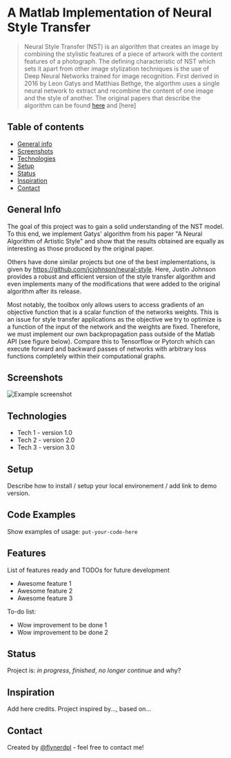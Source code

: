 # A Matlab Implementation of Neural Style Transfer
> Neural Style Transfer (NST) is an algorithm that creates an image by combining the stylistic features of a piece of artwork with the content features of a photograph. The defining characteristic of NST which sets it apart from other image stylization techniques is the use of Deep Neural Networks trained for image recognition. First derived in 2016 by Leon Gatys and Matthias Bethge, the algorthm uses a single neural network to extract and recombine the content of one image and the style of another. The original papers that describe the algorithm can be found [here](https://ui.adsabs.harvard.edu/abs/2015arXiv150806576G) and [here]

## Table of contents
* [General info](#general-info)
* [Screenshots](#screenshots)
* [Technologies](#technologies)
* [Setup](#setup)
* [Status](#status)
* [Inspiration](#inspiration)
* [Contact](#contact)

## General Info
The goal of this project was to gain a solid understanding of the NST model. To this end, we implement Gatys' algorithm from his paper "A Neural Algorithm of Artistic Style" and show that the results obtained are equally as interesting as those produced by the original paper. 

Others have done similar projects but one of the best implementations, is given by https://github.com/jcjohnson/neural-style. Here, Justin Johnson provides a robust and efficient version of the style transfer algorithm and even implements many of the modifications that were added to the original algorithm after its release. 

 Most notably, the toolbox only allows users to access gradients of an objective function that is a scalar function of the networks weights. This is an issue for style transfer applications as the objective we try to optimize is a function of the input of the network and the weights are fixed. Therefore, we must implement our own backpropagation pass outside of the Matlab API (see figure below). Compare this to Tensorflow or Pytorch which can execute forward and backward passes of networks with arbitrary loss functions completely within their computational graphs. 


## Screenshots
![Example screenshot](./img/screenshot.png)

## Technologies
* Tech 1 - version 1.0
* Tech 2 - version 2.0
* Tech 3 - version 3.0

## Setup
Describe how to install / setup your local environement / add link to demo version.

## Code Examples
Show examples of usage:
`put-your-code-here`

## Features
List of features ready and TODOs for future development
* Awesome feature 1
* Awesome feature 2
* Awesome feature 3

To-do list:
* Wow improvement to be done 1
* Wow improvement to be done 2

## Status
Project is: _in progress_, _finished_, _no longer continue_ and why?

## Inspiration
Add here credits. Project inspired by..., based on...

## Contact
Created by [@flynerdpl](https://www.flynerd.pl/) - feel free to contact me!